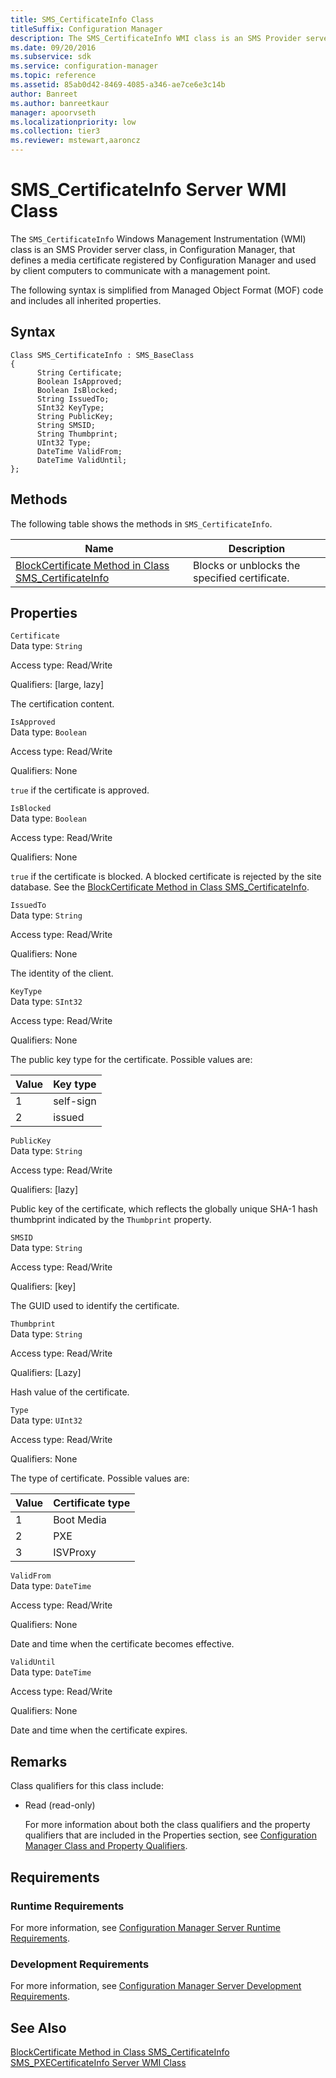 ```yaml
---
title: SMS_CertificateInfo Class
titleSuffix: Configuration Manager
description: The SMS_CertificateInfo WMI class is an SMS Provider server class, in Configuration Manager, that defines a media certificate registered by Configuration Manager.
ms.date: 09/20/2016
ms.subservice: sdk
ms.service: configuration-manager
ms.topic: reference
ms.assetid: 85ab0d42-8469-4085-a346-ae7ce6e3c14b
author: Banreet
ms.author: banreetkaur
manager: apoorvseth
ms.localizationpriority: low
ms.collection: tier3
ms.reviewer: mstewart,aaroncz 
---
```

# SMS_CertificateInfo Server WMI Class
The `SMS_CertificateInfo` Windows Management Instrumentation (WMI) class is an SMS Provider server class, in Configuration Manager, that defines a media certificate registered by Configuration Manager and used by client computers to communicate with a management point.  

 The following syntax is simplified from Managed Object Format (MOF) code and includes all inherited properties.  

## Syntax  

```  
Class SMS_CertificateInfo : SMS_BaseClass  
{  
      String Certificate;  
      Boolean IsApproved;  
      Boolean IsBlocked;  
      String IssuedTo;  
      SInt32 KeyType;  
      String PublicKey;  
      String SMSID;  
      String Thumbprint;  
      UInt32 Type;  
      DateTime ValidFrom;  
      DateTime ValidUntil;  
};  
```  

## Methods  
 The following table shows the methods in `SMS_CertificateInfo`.  

|Name|Description|  
|----------|-----------------|  
|[BlockCertificate Method in Class SMS_CertificateInfo](../../../develop/reference/osd/blockcertificate-method-in-class-sms_certificateinfo.md)|Blocks or unblocks the specified certificate.|  

## Properties  
 `Certificate`  
 Data type: `String`  

 Access type: Read/Write  

 Qualifiers: [large, lazy]  

 The certification content.  

 `IsApproved`  
 Data type: `Boolean`  

 Access type: Read/Write  

 Qualifiers: None  

 `true` if the certificate is approved.  

 `IsBlocked`  
 Data type: `Boolean`  

 Access type: Read/Write  

 Qualifiers: None  

 `true` if the certificate is blocked. A blocked certificate is rejected by the site database. See the [BlockCertificate Method in Class SMS_CertificateInfo](../../../develop/reference/osd/blockcertificate-method-in-class-sms_certificateinfo.md).  

 `IssuedTo`  
 Data type: `String`  

 Access type: Read/Write  

 Qualifiers: None  

 The identity of the client.  

 `KeyType`  
 Data type: `SInt32`  

 Access type: Read/Write  

 Qualifiers: None  

 The public key type for the certificate. Possible values are:  

| Value | Key type |  
| ----- | -------- |  
|1|self-sign|  
|2|issued|  

 `PublicKey`  
 Data type: `String`  

 Access type: Read/Write  

 Qualifiers: [lazy]  

 Public key of the certificate, which reflects the globally unique SHA-1 hash thumbprint indicated by the `Thumbprint` property.  

 `SMSID`  
 Data type: `String`  

 Access type: Read/Write  

 Qualifiers: [key]  

 The GUID used to identify the certificate.  

 `Thumbprint`  
 Data type: `String`  

 Access type: Read/Write  

 Qualifiers: [Lazy]  

 Hash value of the certificate.  

 `Type`  
 Data type: `UInt32`  

 Access type: Read/Write  

 Qualifiers: None  

 The type of certificate. Possible values are:  

| Value | Certificate type |  
| ----- | ---------------- |  
|1|Boot Media|  
|2|PXE|  
|3|ISVProxy|  

 `ValidFrom`  
 Data type: `DateTime`  

 Access type: Read/Write  

 Qualifiers: None  

 Date and time when the certificate becomes effective.  

 `ValidUntil`  
 Data type: `DateTime`  

 Access type: Read/Write  

 Qualifiers: None  

 Date and time when the certificate expires.  

## Remarks  
 Class qualifiers for this class include:  

- Read (read-only)  

  For more information about both the class qualifiers and the property qualifiers that are included in the Properties section, see [Configuration Manager Class and Property Qualifiers](../../../develop/reference/misc/class-and-property-qualifiers.md).  

## Requirements  

### Runtime Requirements  
 For more information, see [Configuration Manager Server Runtime Requirements](../../../develop/core/reqs/server-runtime-requirements.md).  

### Development Requirements  
 For more information, see [Configuration Manager Server Development Requirements](../../../develop/core/reqs/server-development-requirements.md).  

## See Also  
 [BlockCertificate Method in Class SMS_CertificateInfo](../../../develop/reference/osd/blockcertificate-method-in-class-sms_certificateinfo.md)   
 [SMS_PXECertificateInfo Server WMI Class](../../../develop/reference/osd/sms_pxecertificateinfo-server-wmi-class.md)
